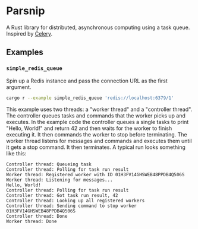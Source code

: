 # Parsnip

A Rust library for distributed, asynchronous computing using a task queue.
Inspired by [Celery](https://docs.celeryq.dev/en/stable/).

## Examples

### `simple_redis_queue`

Spin up a Redis instance and pass the connection URL as the first argument.

```sh
cargo r --example simple_redis_queue 'redis://localhost:6379/1'
```

This example uses two threads: a "worker thread" and a "controller thread". The
controller queues tasks and commands that the worker picks up and executes. In
the example code the controller queues a single tasks to print "Hello, World!"
and return 42 and then waits for the worker to finish executing it. It then
commands the worker to stop before terminating. The worker thread listens for
messages and commands and executes them until it gets a stop command. It then
terminates. A typical run looks something like this:

```
Controller thread: Queueing task
Controller thread: Polling for task run result
Worker thread: Registered worker with ID 01H3FV14GHSWEB48PPDB4Q506S
Worker thread: Listening for messages...
Hello, World!
Controller thread: Polling for task run result
Controller thread: Got task run result, 42
Controller thread: Looking up all registered workers
Controller thread: Sending command to stop worker 01H3FV14GHSWEB48PPDB4Q506S
Controller thread: Done
Worker thread: Done
```
